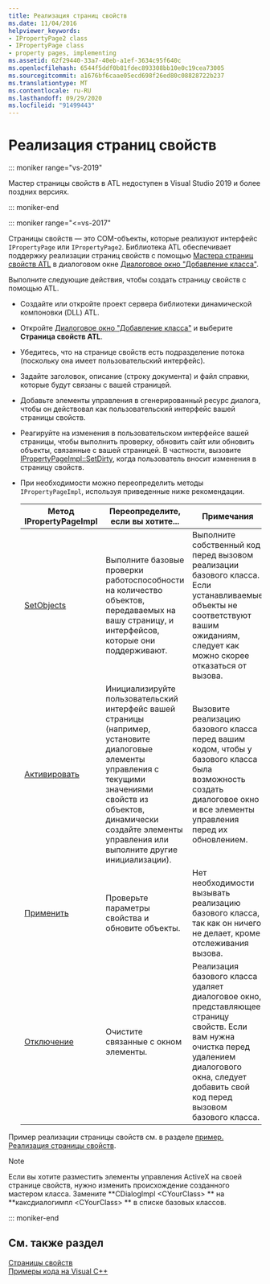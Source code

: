 ```yaml
---
title: Реализация страниц свойств
ms.date: 11/04/2016
helpviewer_keywords:
- IPropertyPage2 class
- IPropertyPage class
- property pages, implementing
ms.assetid: 62f29440-33a7-40eb-a1ef-3634c95f640c
ms.openlocfilehash: 6544f5ddf0b81fdec893308bb10e0c19cea73005
ms.sourcegitcommit: a1676bf6caae05ecd698f26ed80c08828722b237
ms.translationtype: MT
ms.contentlocale: ru-RU
ms.lasthandoff: 09/29/2020
ms.locfileid: "91499443"
---
```

# <a name="implementing-property-pages"></a>Реализация страниц свойств

::: moniker range="vs-2019"

Мастер страницы свойств в ATL недоступен в Visual Studio 2019 и более поздних версиях.

::: moniker-end

::: moniker range="<=vs-2017"

Страницы свойств — это COM-объекты, которые реализуют интерфейс `IPropertyPage` или `IPropertyPage2`. Библиотека ATL обеспечивает поддержку реализации страниц свойств с помощью [Мастера страниц свойств ATL](../atl/reference/atl-property-page-wizard.md) в диалоговом окне [Диалоговое окно "Добавление класса"](../ide/adding-a-class-visual-cpp.md#add-class-dialog-box).

Выполните следующие действия, чтобы создать страницу свойств с помощью ATL.

- Создайте или откройте проект сервера библиотеки динамической компоновки (DLL) ATL.

- Откройте [Диалоговое окно "Добавление класса"](../ide/adding-a-class-visual-cpp.md#add-class-dialog-box) и выберите **Страница свойств ATL**.

- Убедитесь, что на странице свойств есть подразделение потока (поскольку она имеет пользовательский интерфейс).

- Задайте заголовок, описание (строку документа) и файл справки, которые будут связаны с вашей страницей.

- Добавьте элементы управления в сгенерированный ресурс диалога, чтобы он действовал как пользовательский интерфейс вашей страницы свойств.

- Реагируйте на изменения в пользовательском интерфейсе вашей страницы, чтобы выполнить проверку, обновить сайт или обновить объекты, связанные с вашей страницей. В частности, вызовите [IPropertyPageImpl::SetDirty](../atl/reference/ipropertypageimpl-class.md#setdirty), когда пользователь вносит изменения в страницу свойств.

- При необходимости можно переопределить методы `IPropertyPageImpl`, используя приведенные ниже рекомендации.

   |Метод IPropertyPageImpl|Переопределите, если вы хотите...|Примечания|
   |------------------------------|----------------------------------|-----------|
   |[SetObjects](../atl/reference/ipropertypageimpl-class.md#setobjects)|Выполните базовые проверки работоспособности на количество объектов, передаваемых на вашу страницу, и интерфейсов, которые они поддерживают.|Выполните собственный код перед вызовом реализации базового класса. Если устанавливаемые объекты не соответствуют вашим ожиданиям, следует как можно скорее отказаться от вызова.|
   |[Активировать](../atl/reference/ipropertypageimpl-class.md#activate)|Инициализируйте пользовательский интерфейс вашей страницы (например, установите диалоговые элементы управления с текущими значениями свойств из объектов, динамически создайте элементы управления или выполните другие инициализации).|Вызовите реализацию базового класса перед вашим кодом, чтобы у базового класса была возможность создать диалоговое окно и все элементы управления перед их обновлением.|
   |[Применить](../atl/reference/ipropertypageimpl-class.md#apply)|Проверьте параметры свойства и обновите объекты.|Нет необходимости вызывать реализацию базового класса, так как он ничего не делает, кроме отслеживания вызова.|
   |[Отключение](../atl/reference/ipropertypageimpl-class.md#deactivate)|Очистите связанные с окном элементы.|Реализация базового класса удаляет диалоговое окно, представляющее страницу свойств. Если вам нужна очистка перед удалением диалогового окна, следует добавить свой код перед вызовом базового класса.|

Пример реализации страницы свойств см. в разделе [пример. Реализация страницы свойств](../atl/example-implementing-a-property-page.md).

> [!NOTE]
> Если вы хотите разместить элементы управления ActiveX на своей странице свойств, нужно изменить происхождение созданного мастером класса. Замените **CDialogImpl \<CYourClass> ** на **каксдиалогимпл \<CYourClass> ** в списке базовых классов.

::: moniker-end

## <a name="see-also"></a>См. также раздел

[Страницы свойств](../atl/atl-com-property-pages.md)<br/>
[Примеры кода на Visual C++](../overview/visual-cpp-samples.md)
